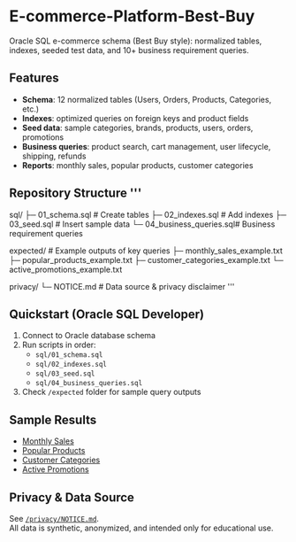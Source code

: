 # E-commerce-Platform-Best-Buy

Oracle SQL e-commerce schema (Best Buy style): normalized tables, indexes, seeded test data, and 10+ business requirement queries.

## Features
- **Schema**: 12 normalized tables (Users, Orders, Products, Categories, etc.)
- **Indexes**: optimized queries on foreign keys and product fields
- **Seed data**: sample categories, brands, products, users, orders, promotions
- **Business queries**: product search, cart management, user lifecycle, shipping, refunds
- **Reports**: monthly sales, popular products, customer categories

## Repository Structure '''
sql/
├─ 01_schema.sql # Create tables
├─ 02_indexes.sql # Add indexes
├─ 03_seed.sql # Insert sample data
└─ 04_business_queries.sql# Business requirement queries

expected/ # Example outputs of key queries
├─ monthly_sales_example.txt
├─ popular_products_example.txt
├─ customer_categories_example.txt
└─ active_promotions_example.txt

privacy/
└─ NOTICE.md # Data source & privacy disclaimer
'''

## Quickstart (Oracle SQL Developer)
1. Connect to Oracle database schema
2. Run scripts in order:
   - `sql/01_schema.sql`
   - `sql/02_indexes.sql`
   - `sql/03_seed.sql`
   - `sql/04_business_queries.sql`
3. Check `/expected` folder for sample query outputs

## Sample Results
- [Monthly Sales](expected/monthly_sales_example.txt)
- [Popular Products](expected/popular_products_example.txt)
- [Customer Categories](expected/customer_categories_example.txt)
- [Active Promotions](expected/active_promotions_example.txt)

## Privacy & Data Source
See [`/privacy/NOTICE.md`](privacy/NOTICE.md).  
All data is synthetic, anonymized, and intended only for educational use.
